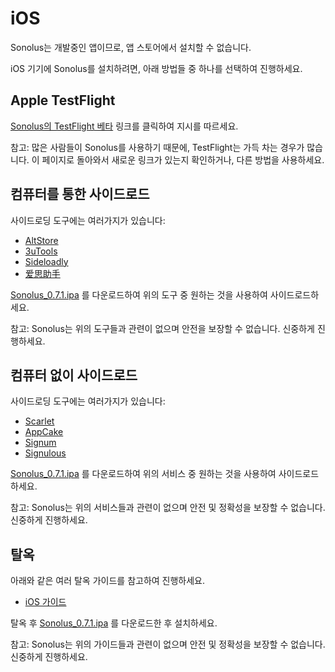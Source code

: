 # iOS

Sonolus는 개발중인 앱이므로, 앱 스토어에서 설치할 수 없습니다.

iOS 기기에 Sonolus를 설치하려면, 아래 방법들 중 하나를 선택하여 진행하세요.

## Apple TestFlight

[Sonolus의 TestFlight 베타](https://testflight.apple.com/join/mdFtAf92) 링크를 클릭하여 지시를 따르세요.

참고: 많은 사람들이 Sonolus를 사용하기 때문에, TestFlight는 가득 차는 경우가 많습니다. 이 페이지로 돌아와서 새로운 링크가 있는지 확인하거나, 다른 방법을 사용하세요.

## 컴퓨터를 통한 사이드로드

사이드로딩 도구에는 여러가지가 있습니다:

- [AltStore](https://altstore.io)
- [3uTools](http://3u.com)
- [Sideloadly](https://sideloadly.io)
- [爱思助手](https://www.i4.cn)

[Sonolus_0.7.1.ipa](https://sonolus.com/download/Sonolus_0.7.1.ipa) 를 다운로드하여 위의 도구 중 원하는 것을 사용하여 사이드로드하세요.

참고: Sonolus는 위의 도구들과 관련이 없으며 안전을 보장할 수 없습니다. 신중하게 진행하세요.

## 컴퓨터 없이 사이드로드

사이드로딩 도구에는 여러가지가 있습니다:

- [Scarlet](https://usescarlet.com)
- [AppCake](https://www.iphonecake.com)
- [Signum](https://signumsign.me)
- [Signulous](https://www.signulous.com)

[Sonolus_0.7.1.ipa](https://sonolus.com/download/Sonolus_0.7.1.ipa) 를 다운로드하여 위의 서비스 중 원하는 것을 사용하여 사이드로드하세요.

참고: Sonolus는 위의 서비스들과 관련이 없으며 안전 및 정확성을 보장할 수 없습니다. 신중하게 진행하세요.

## 탈옥

아래와 같은 여러 탈옥 가이드를 참고하여 진행하세요.

- [iOS 가이드](https://ios.cfw.guide)

탈옥 후 [Sonolus_0.7.1.ipa](https://sonolus.com/download/Sonolus_0.7.1.ipa) 를 다운로드한 후 설치하세요.

참고: Sonolus는 위의 가이드들과 관련이 없으며 안전 및 정확성을 보장할 수 없습니다. 신중하게 진행하세요.
